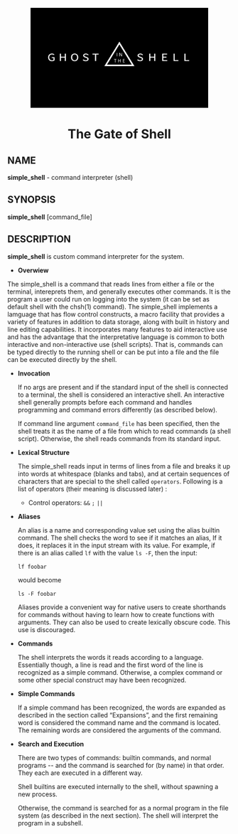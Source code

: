 <p align="center">
  
  <img src="simple shell.jpg" width="400\"/>
  
  <br>
  
  <h1><p align="center"> The Gate of Shell</h></p></font>
  
  ## NAME
  **simple_shell** - command
  interpreter (shell)
  
  ## SYNOPSIS
  **simple_shell** [command_file]
  
  ## DESCRIPTION
  **simple_shell** 
  is custom command interpreter for the system.
  
  * **Overwiew**

  The simple_shell is a command that reads lines from either a file or the terminal, intereprets them, and generally executes other commands. It is the program a user could run on logging into the system (it can be set as default shell with the chsh(1) command). The simple_shell implements a lamguage that has flow control constructs, a macro facility that provides a variety of features in addition to data storage, along with built in history and line editing capabilities. It incorporates many features to aid interactive use and has the advantage that the interpretative language is common to both interactive and non-interactive use (shell scripts). That is, commands can be typed directly to the running shell or can be put into a file and the file can be executed directly by the shell.

* **Invocation**

  If no args are present and if the standard input of the shell is connected to a terminal, the shell is considered an interactive shell. An interactive shell generally prompts before each command and handles programming and command errors differently (as described below).

  If command line argument `command_file` has been specified, then the shell treats it as the name of a file from which to read commands (a shell script). Otherwise, the shell reads commands from its standard input.

* **Lexical Structure**

  The simple_shell reads input in terms of lines from a file and breaks it up into words at whitespace (blanks and tabs), and at certain sequences of characters that are special to the shell called `operators`. Following is a list of operators (their meaning is discussed later) :
  * Control operators:
    `&&` `;` `||`

* **Aliases**

  An alias is a name and corresponding value set using the alias builtin command. The shell checks the word to see if it matches an alias, If it does, it replaces it in the input stream with its value. For example, if there is an alias called `lf` with the value `ls -F`, then the input:

  ```Shell
  lf foobar
  ```
    would become
  ```Shell
  ls -F foobar
  ```
  Aliases provide a convenient way for native users to create shorthands for commands without having to learn how to create functions with arguments. They can also be used to create lexically obscure code. This use is discouraged.

* **Commands**

  The shell interprets the words it reads according to a language. Essentially though, a line is read and the first word of the line is recognized as a simple command.  Otherwise, a complex command or some other special construct may have been recognized.

* **Simple Commands**

  If a simple command has been recognized, the words are expanded as described in the section called “Expansions”, and the first remaining word is considered the command name and the command is located. The remaining words are considered the arguments of the command.

* **Search and Execution**

  There are two types of commands: builtin commands, and normal programs -- and the command is searched for (by name) in that order. They each are executed in a different way.

  Shell builtins are executed internally to the shell, without spawning a new process.

  Otherwise, the command is searched for as a normal program in the file system (as described in the next section). The shell will interpret the program in a subshell.
